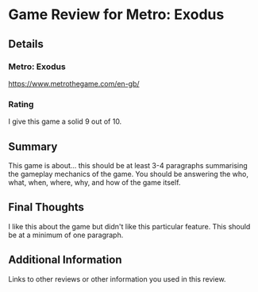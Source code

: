 # Game Review for Metro: Exodus

## Details

### Metro: Exodus
https://www.metrothegame.com/en-gb/

### Rating
I give this game a solid 9 out of 10.

## Summary

This game is about... this should be at least 3-4 paragraphs summarising the gameplay mechanics of the game. You should be answering the who, what, when, where, why, and how of the game itself.

## Final Thoughts
I like this about the game but didn't like this particular feature. This should be at a minimum of one paragraph.

## Additional Information
Links to other reviews or other information you used in this review.
